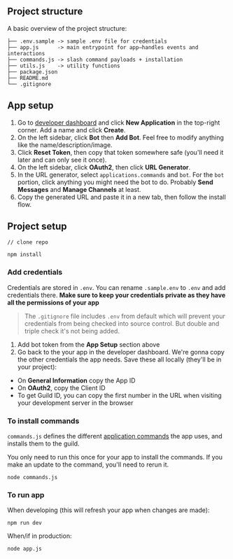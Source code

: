 
## Project structure
A basic overview of the project structure:

```
├── .env.sample -> sample .env file for credentials
├── app.js      -> main entrypoint for app—handles events and interactions
├── commands.js -> slash command payloads + installation
├── utils.js    -> utility functions
├── package.json
├── README.md
└── .gitignore
```

## App setup

1. Go to [developer dashboard](https://discord.com/developers/applications) and click **New Application** in the top-right corner. Add a name and click **Create**.
2. On the left sidebar, click **Bot** then **Add Bot**. Feel free to modify anything like the name/description/image.
3. Click **Reset Token**, then copy that token somewhere safe (you'll need it later and can only see it once).
4. On the left sidebar, click **OAuth2**, then click **URL Generator**.
5. In the URL generator, select `applications.commands` and `bot`. For the `bot` portion, click anything you might need the bot to do. Probably **Send Messages** and **Manage Channels** at least.
6. Copy the generated URL and paste it in a new tab, then follow the install flow.

## Project setup

```
// clone repo

npm install
```

### Add credentials

Credentials are stored in `.env`. You can rename `.sample.env` to `.env` and add credentials there. **Make sure to keep your credentials private as they have all the permissions of your app**

> The `.gitignore` file includes `.env` from default which will prevent your credentials from being checked into source control. But double and triple check it's not being added.

1. Add bot token from the **App Setup** section above
2. Go back to the your app in the developer dashboard. We're gonna copy the other credentials the app needs. Save these all locally (they'll be in your project):
  - On **General Information** copy the App ID
  - On **OAuth2**, copy the Client ID
  - To get Guild ID, you can copy the first number in the URL when visiting your development server in the browser

### To install commands

`commands.js` defines the different [application commands](https://discord.com/developers/docs/interactions/application-commands#application-command-object
) the app uses, and installs them to the guild.

You only need to run this once for your app to install the commands. If you make an update to the command, you'll need to rerun it.

```
node commands.js
```

### To run app

When developing (this will refresh your app when changes are made):

```
npm run dev
```

When/if in production:

```
node app.js
```